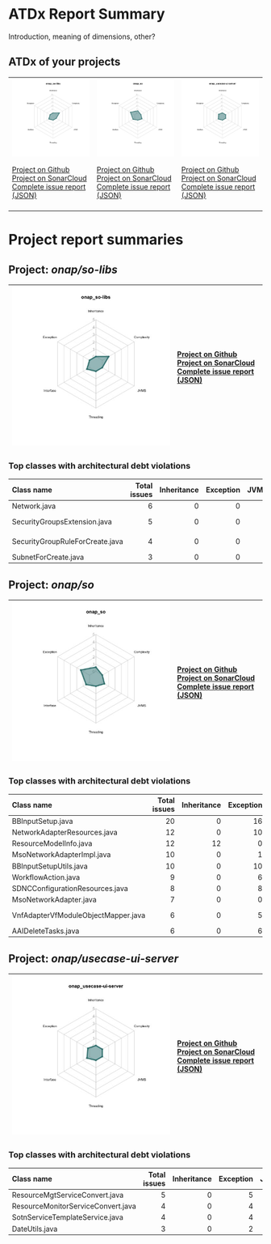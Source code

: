 
# ATDx Report Summary

Introduction, meaning of dimensions, other?

## ATDx of your projects
||||
|-|-|-|
|<img src="https://github.com/robertoverdecchia/ATDx_report_sandbox/blob/master/plots/onap_so-libs.jpg"/> <p style="text-align:left">[Project on Github](https://github.com/onap/so-libs) <br> [Project on SonarCloud ](https://sonarcloud.io/dashboard?id=onap_so-libs) <br> [Complete issue report (JSON)](https://github.com/robertoverdecchia/ATDx_report_sandbox/blob/master/jsons/onap_so-libs.json)</p>|<img src="https://github.com/robertoverdecchia/ATDx_report_sandbox/blob/master/plots/onap_so.jpg"/> <p style="text-align:left">[Project on Github](https://github.com/onap/so) <br> [Project on SonarCloud ](https://sonarcloud.io/dashboard?id=onap_so) <br> [Complete issue report (JSON)](https://github.com/robertoverdecchia/ATDx_report_sandbox/blob/master/jsons/onap_so.json)</p>|<img src="https://github.com/robertoverdecchia/ATDx_report_sandbox/blob/master/plots/onap_usecase-ui-server.jpg"/> <p style="text-align:left">[Project on Github](https://github.com/onap/usecase-ui-server) <br> [Project on SonarCloud ](https://sonarcloud.io/dashboard?id=onap_usecase-ui-server) <br> [Complete issue report (JSON)](https://github.com/robertoverdecchia/ATDx_report_sandbox/blob/master/jsons/onap_usecase-ui-server.json)</p>
 | |

# Project report summaries
## Project: _onap/so-libs_
|<img src="https://github.com/robertoverdecchia/ATDx_report_sandbox/blob/master/plots/onap_so-libs.jpg"/>|<p style="text-align:left">[Project on Github](https://github.com/onap/so-libs) <br> [Project on SonarCloud ](https://sonarcloud.io/dashboard?id=onap_so-libs) <br> [Complete issue report (JSON)](https://github.com/robertoverdecchia/ATDx_report_sandbox/blob/master/jsons/onap_so-libs.json)</p>
|-|-|
### Top classes with architectural debt violations
| Class name                      |   Total issues |   Inheritance |   Exception |   JVMS |   Interface |   Threading |   Complexity | Fully qualified name                                                                            |
|:--------------------------------|---------------:|--------------:|------------:|-------:|------------:|------------:|-------------:|:------------------------------------------------------------------------------------------------|
| Network.java                    |              6 |             0 |           0 |      0 |           6 |           0 |            0 | quantum-model/src/main/java/com/woorea/openstack/quantum/model/Network.java                     |
| SecurityGroupsExtension.java    |              5 |             0 |           0 |      0 |           5 |           0 |            0 | nova-client/src/main/java/com/woorea/openstack/nova/api/extensions/SecurityGroupsExtension.java |
| SecurityGroupRuleForCreate.java |              4 |             0 |           0 |      0 |           4 |           0 |            0 | nova-model/src/main/java/com/woorea/openstack/nova/model/SecurityGroupRuleForCreate.java        |
| SubnetForCreate.java            |              3 |             0 |           0 |      0 |           3 |           0 |            0 | quantum-model/src/main/java/com/woorea/openstack/quantum/model/SubnetForCreate.java             |

## Project: _onap/so_
|<img src="https://github.com/robertoverdecchia/ATDx_report_sandbox/blob/master/plots/onap_so.jpg"/>|<p style="text-align:left">[Project on Github](https://github.com/onap/so) <br> [Project on SonarCloud ](https://sonarcloud.io/dashboard?id=onap_so) <br> [Complete issue report (JSON)](https://github.com/robertoverdecchia/ATDx_report_sandbox/blob/master/jsons/onap_so.json)</p>
|-|-|
### Top classes with architectural debt violations
| Class name                          |   Total issues |   Inheritance |   Exception |   JVMS |   Interface |   Threading |   Complexity | Fully qualified name                                                                                       |
|:------------------------------------|---------------:|--------------:|------------:|-------:|------------:|------------:|-------------:|:-----------------------------------------------------------------------------------------------------------|
| BBInputSetup.java                   |             20 |             0 |          16 |      0 |           4 |           0 |            0 | bpmn/MSOCommonBPMN/src/main/java/org/onap/so/bpmn/servicedecomposition/tasks/BBInputSetup.java             |
| NetworkAdapterResources.java        |             12 |             0 |          10 |      0 |           2 |           0 |            0 | bpmn/so-bpmn-tasks/src/main/java/org/onap/so/client/orchestration/NetworkAdapterResources.java             |
| ResourceModelInfo.java              |             12 |            12 |           0 |      0 |           0 |           0 |            0 | bpmn/so-bpmn-tasks/src/main/java/org/onap/so/client/oof/beans/ResourceModelInfo.java                       |
| MsoNetworkAdapterImpl.java          |             10 |             0 |           1 |      0 |           9 |           0 |            0 | adapters/mso-openstack-adapters/src/main/java/org/onap/so/adapters/network/MsoNetworkAdapterImpl.java      |
| BBInputSetupUtils.java              |             10 |             0 |          10 |      0 |           0 |           0 |            0 | bpmn/MSOCommonBPMN/src/main/java/org/onap/so/bpmn/servicedecomposition/tasks/BBInputSetupUtils.java        |
| WorkflowAction.java                 |              9 |             0 |           6 |      0 |           3 |           0 |            0 | bpmn/so-bpmn-tasks/src/main/java/org/onap/so/bpmn/infrastructure/workflow/tasks/WorkflowAction.java        |
| SDNCConfigurationResources.java     |              8 |             0 |           8 |      0 |           0 |           0 |            0 | bpmn/so-bpmn-tasks/src/main/java/org/onap/so/client/orchestration/SDNCConfigurationResources.java          |
| MsoNetworkAdapter.java              |              7 |             0 |           0 |      0 |           7 |           0 |            0 | adapters/mso-openstack-adapters/src/main/java/org/onap/so/adapters/network/MsoNetworkAdapter.java          |
| VnfAdapterVfModuleObjectMapper.java |              6 |             0 |           5 |      0 |           1 |           0 |            0 | bpmn/so-bpmn-tasks/src/main/java/org/onap/so/client/adapter/vnf/mapper/VnfAdapterVfModuleObjectMapper.java |
| AAIDeleteTasks.java                 |              6 |             0 |           6 |      0 |           0 |           0 |            0 | bpmn/so-bpmn-tasks/src/main/java/org/onap/so/bpmn/infrastructure/aai/tasks/AAIDeleteTasks.java             |

## Project: _onap/usecase-ui-server_
|<img src="https://github.com/robertoverdecchia/ATDx_report_sandbox/blob/master/plots/onap_usecase-ui-server.jpg"/>|<p style="text-align:left">[Project on Github](https://github.com/onap/usecase-ui-server) <br> [Project on SonarCloud ](https://sonarcloud.io/dashboard?id=onap_usecase-ui-server) <br> [Complete issue report (JSON)](https://github.com/robertoverdecchia/ATDx_report_sandbox/blob/master/jsons/onap_usecase-ui-server.json)</p>
|-|-|
### Top classes with architectural debt violations
| Class name                         |   Total issues |   Inheritance |   Exception |   JVMS |   Interface |   Threading |   Complexity | Fully qualified name                                                                                |
|:-----------------------------------|---------------:|--------------:|------------:|-------:|------------:|------------:|-------------:|:----------------------------------------------------------------------------------------------------|
| ResourceMgtServiceConvert.java     |              5 |             0 |           5 |      0 |           0 |           0 |            0 | server/src/main/java/org/onap/usecaseui/server/service/nsmf/impl/ResourceMgtServiceConvert.java     |
| ResourceMonitorServiceConvert.java |              4 |             0 |           4 |      0 |           0 |           0 |            0 | server/src/main/java/org/onap/usecaseui/server/service/nsmf/impl/ResourceMonitorServiceConvert.java |
| SotnServiceTemplateService.java    |              4 |             0 |           4 |      0 |           0 |           0 |            0 | server/src/main/java/org/onap/usecaseui/server/service/lcm/SotnServiceTemplateService.java          |
| DateUtils.java                     |              3 |             0 |           2 |      0 |           1 |           0 |            0 | server/src/main/java/org/onap/usecaseui/server/util/DateUtils.java                                  |

